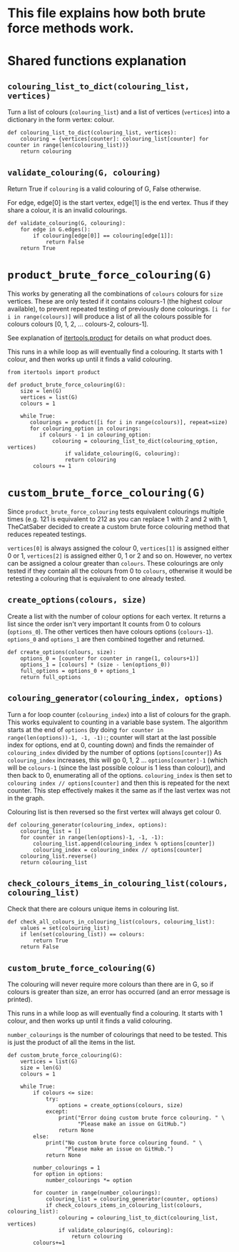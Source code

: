 # This file explains how both brute force methods work.

# Shared functions explanation

## `colouring_list_to_dict(colouring_list, vertices)`
Turn a list of colours (`colouring_list`) and a list of vertices (`vertices`)
into a dictionary in the form vertex: colour.

```
def colouring_list_to_dict(colouring_list, vertices):
    colouring = {vertices[counter]: colouring_list[counter] for counter in range(len(colouring_list))}
    return colouring
```

## `validate_colouring(G, colouring)`
Return True if `colouring` is a valid colouring of G, False otherwise.

For edge, edge[0] is the start vertex, edge[1] is the end vertex.
Thus if they share a colour, it is an invalid colourings.

```
def validate_colouring(G, colouring):
    for edge in G.edges():
        if colouring[edge[0]] == colouring[edge[1]]:
            return False
    return True
```

# `product_brute_force_colouring(G)`

This works by generating all the combinations of `colours` colours for `size` vertices.
These are only tested if it contains colours-1 (the highest colour available),
to prevent repeated testing of previously done colourings.
`[i for i in range(colours)]` will produce a list of all the colours possible
for colours colours [0, 1, 2, ... colours-2, colours-1].

See explanation of [itertools.product](https://docs.python.org/3/library/itertools.html#itertools.product)
for details on what product does.

This runs in a while loop as will eventually find a colouring.
It starts with 1 colour, and then works up until it finds a valid colouring.

```
from itertools import product

def product_brute_force_colouring(G):
    size = len(G)
    vertices = list(G)
    colours = 1

    while True:
       colourings = product([i for i in range(colours)], repeat=size)
       for colouring_option in colourings:
          if colours - 1 in colouring_option:
              colouring = colouring_list_to_dict(colouring_option, vertices)
                  if validate_colouring(G, colouring):
                  return colouring
        colours += 1
```

# `custom_brute_force_colouring(G)`

Since `product_brute_force_colouring` tests equivalent colourings multiple times (e.g. 121 is equivalent to 212
as you can replace 1 with 2 and 2 with 1, TheCatSaber decided to create a custom brute force colouring method
that reduces repeated testings.

`vertices[0]` is always assigned the colour 0, `vertices[1]` is assigned either 0 or 1, `vertices[2]` is assigned either 0, 1 or 2 and so on.
However, no vertex can be assigned a colour greater than `colours`.
These colourings are only tested if they contain all the colours from 0 to `colours`,
otherwise it would be retesting a colouring that is equivalent to one already tested.

## `create_options(colours, size)`
Create a list with the number of colour options for each vertex.
It returns a list since the order isn't very important
It counts from 0 to colours (`options_0`). The other vertices then have colours options (`colours-1`).
`options_0` and `options_1` are then combined together and returned.
```
def create_options(colours, size):
    options_0 = [counter for counter in range(1, colours+1)]
    options_1 = [colours] * (size - len(options_0))
    full_options = options_0 + options_1
    return full_options
```

## `colouring_generator(colouring_index, options)`
Turn a for loop counter (`colouring_index`) into a list of colours for the graph.
This works equivalent to counting in a variable base system.
The algorithm starts at the end of `options` (by doing `for counter in range(len(options))-1, -1, -1):`;
counter will start at the last possible index for options, end at 0, counting down)
and finds the remainder of `colouring_index` divided by the number of options (`options[counter]`)
As `colouring_index` increases, this will go 0, 1, 2 ... `options[counter]-1` (which will be `colours-1`
(since the last possible colour is 1 less than colour)), and then back to 0, enumerating all of the options.
`colouring_index` is then set to `colouring index // options[counter]`
and then this is repeated for the next counter. This step effectively makes it the same as if the last vertex was not in the graph.

Colouring list is then reversed so the first vertex will always get colour 0.
```
def colouring_generator(colouring_index, options):
    colouring_list = []
    for counter in range(len(options)-1, -1, -1):
        colouring_list.append(colouring_index % options[counter])
        colouring_index = colouring_index // options[counter]
    colouring_list.reverse()
    return colouring_list
```

## `check_colours_items_in_colouring_list(colours, colouring_list)`
Check that there are colours unique items in colouring list.

```
def check_all_colours_in_colouring_list(colours, colouring_list):
    values = set(colouring_list)
    if len(set(colouring_list)) == colours:
        return True
    return False
```

## `custom_brute_force_colouring(G)`

The colouring will never require more colours than there are in G, so if colours is greater than size,
an error has occurred (and an error message is printed).

This runs in a while loop as will eventually find a colouring.
It starts with 1 colour, and then works up until it finds a valid colouring.

`number_colourings` is the number of colourings that need to be tested. This is just the product of all the items in the list.

```
def custom_brute_force_colouring(G):
    vertices = list(G)
    size = len(G)
    colours = 1

    while True:
        if colours <= size:
            try:
                options = create_options(colours, size)
            except:
                print("Error doing custom brute force colouring. " \
                      "Please make an issue on GitHub.")
                return None
        else:
            print("No custom brute force colouring found. " \
                  "Please make an issue on GitHub.")
            return None
        
        number_colourings = 1
        for option in options:
            number_colourings *= option
        
        for counter in range(number_colourings):
            colouring_list = colouring_generator(counter, options)
            if check_colours_items_in_colouring_list(colours, colouring_list):
                colouring = colouring_list_to_dict(colouring_list, vertices)
                if validate_colouring(G, colouring):
                    return colouring
        colours+=1
```
